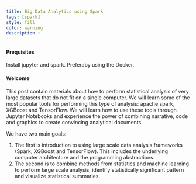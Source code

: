 ```yaml
---
title: Big Data Analytics using Spark
tags: [spark]
style: fill
color: warning
description : 
---
```


#### Prequisites

Install jupyter and spark. Preferaby using the Docker.

#### Welcome

This post contain materials about how to perform statistical analysis of very large datasets that do not fit on a single computer. We will learn some of the most popular tools for performing this type of analysis: apache spark, XGBoost and TensorFlow. We will learn how to use these tools through Jupyter Notebooks and experience the power of combining narrative, code and graphics to create convincing analytical documents.

We have two main goals: 
1. The first is introduction to using large scale data analysis frameworks (Spark, XGBoost and TensorFlow). This includes the underlying computer architecture and the programming abstractions. 
2. The second is to combine methods from statistics and machine learning to perform large scale analysis, identify statistically significant pattern and visualize statistical summaries.


